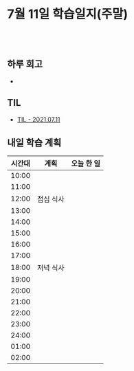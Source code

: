 # 7월 11일 학습일지(주말)

<br/>
<br/>

## 하루 회고

-

## TIL

- [TIL - 2021.07.11](https://velog.io/@jjuny546/TIL-2021.07.11)


## 내일 학습 계획

| 시간대 | 계획      | 오늘 한 일 |
| ------ | --------- | ---------- |
| 10:00  |           |            |
| 11:00  |           |            |
| 12:00  | 점심 식사 |            |
| 13:00  |           |            |
| 14:00  |           |            |
| 15:00  |           |            |
| 16:00  |           |            |
| 17:00  |           |            |
| 18:00  | 저녁 식사 |            |
| 19:00  |           |            |
| 20:00  |           |            |
| 21:00  |           |            |
| 22:00  |           |            |
| 23:00  |           |            |
| 24:00  |           |            |
| 01:00  |           |            |
| 02:00  |           |            |
